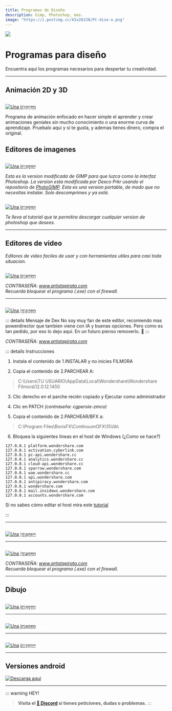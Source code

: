 ```yaml
---
title: Programas de Diseño
description: Gimp, Photoshop, mas.
image: "https://i.postimg.cc/k5x263JN/PC-dise-o.png"
---
```



![](https://i.postimg.cc/BbV5rd86/PC-dise-o.png)
# Programas para diseño
Encuentra aqui los programas necesarios para despertar tu creatividad.

---

## Animación 2D y 3D

<a href="https://buzzheavier.com/f/GUv0LrIf0AA" target="_blank">
 <div style="position: relative; padding-top: 1em">
   <p style="position: absolute; top: 4px; left: 20px; font-size: 14px; color: white; text-indent: 20px">⭐ Moho 14.1</p>
   <img src="https://i.postimg.cc/HnDSpf2M/Mini-Descarga.png" alt="Una imagen" />
 </div>
</a>

<a href="/Tutoriales/navega-seguro">
  <Badge type="tip" text="Click aquí antes de descargar" />
</a>    

Programa de animación enfocado en hacer simple el aprender y crear animaciones geniales sin mucho conocimiento o una enorme curva de aprendizaje.
Pruebalo aqui y si te gusta, y ademas tienes dinero, compra el original.

## Editores de imagenes

<a href="https://pixeldrain.com/u/NUfBb7Qk" target="_blank">
 <div style="position: relative; padding-top: 1em">
   <p style="position: absolute; top: 4px; left: 20px; font-size: 14px; color: white; text-indent: 20px">⭐ PhotoGIMP</p>
   <img src="https://i.postimg.cc/HnDSpf2M/Mini-Descarga.png" alt="Una imagen" />
 </div>
</a>

<a href="/Tutoriales/navega-seguro">
  <Badge type="tip" text="Click aquí antes de descargar" />
</a>    

*Esta es la version modificada de GIMP para que luzca como la interfaz Photoshop. La version esta modificada por Dexco Prkr usando el repositorio de [PhotoGIMP](https://github.com/Diolinux/PhotoGIMP). Esta es una version portable, de modo que no necesitas instalar. Solo descomprimes y ya está.*     

<a href="/Tutoriales/adobeprograms">
 <div style="position: relative; padding-top: 1em">
   <p style="position: absolute; top: 4px; left: 20px; font-size: 14px; color: white; text-indent: 20px">⭐ Photoshop</p>
   <img src="https://i.postimg.cc/HnDSpf2M/Mini-Descarga.png" alt="Una imagen" />
 </div>
</a>

<a href="/Tutoriales/navega-seguro">
  <Badge type="tip" text="Click aquí antes de descargar" />
</a>
    
*Te lleva al tutorial que te permitira descargar cualquier version de photoshop que desees.*

---


## Editores de video

*Editores de video faciles de usar y con herramientas utiles para casi toda situacion.*       


<a href="https://www.mediafire.com/file/xn1jrnnd5y8f78s/WIN_CLPDU_V2024-22.1.2529.0_AP_ZNT.rar/file" target="_blank">
 <div style="position: relative; padding-top: 1em">
   <p style="position: absolute; top: 4px; left: 20px; font-size: 14px; color: white; text-indent: 20px">⭐ PowerDirector</p>
   <img src="https://i.postimg.cc/HnDSpf2M/Mini-Descarga.png" alt="Una imagen" />
 </div>
</a>

<a href="/Tutoriales/navega-seguro">
  <Badge type="tip" text="Click aquí antes de descargar" />
</a>

*CONTRASEÑA: www.artistapirata.com*    
*Recuerda bloquear el programa (.exe) con el firewall.*

---

<a href="https://www.mediafire.com/file/ccpeabuzzu5otrd/WIN_FMX_V12.5.6.3504_AP_ZNT.rar/file" target="_blank">
 <div style="position: relative; padding-top: 1em">
   <p style="position: absolute; top: 4px; left: 20px; font-size: 14px; color: white; text-indent: 20px">🕸️ Filmora X</p>
   <img src="https://i.postimg.cc/HnDSpf2M/Mini-Descarga.png" alt="Una imagen" />
 </div>
</a>

<a href="/Tutoriales/navega-seguro">
  <Badge type="tip" text="Click aquí antes de descargar" />
</a>   

::: details Mensaje de Dex
No soy muy fan de este editor, recomiendo mas powerdirector que tambien viene con IA y buenas opciones.
Pero como es tan pedido, por eso lo dejo aqui.
En un futuro pienso removerlo.
🤍
:::

*CONTRASEÑA: www.artistapirata.com*    

::: details Instrucciones 

1. Instala el contenido de 1.INSTALAR y no inicies FILMORA

2. Copia el contenido de 2.PARCHEAR A:

> C:\Users\TU USUARIO\AppData\Local\Wondershare\Wondershare Filmora\12.0.12.1450

3. Clic derecho en el parche recién copiado y Ejecutar como administrador

4. Clic en PATCH *(contraseña: cgpersia-zmco)*

5. Copia el contenido de 2.PARCHEAR/BFX a:

> C:\Program Files\BorisFX\ContinuumOFX\15\lib\

6. Bloquea la siguientes líneas en el host de Windows (¿Como se hace?)

```
127.0.0.1 platform.wondershare.com
127.0.0.1 activation.cyberlink.com
127.0.0.1 pc-api.wondershare.cc
127.0.0.1 analytics.wondershare.cc
127.0.0.1 cloud-api.wondershare.cc
127.0.0.1 sparrow.wondershare.com
127.0.0.1 wae.wondershare.cc
127.0.0.1 api.wondershare.com
127.0.0.1 antipiracy.wondershare.com
127.0.0.1 wondershare.com
127.0.0.1 mail.insidews.wondershare.com
127.0.0.1 accounts.wondershare.com

```
 
Si no sabes cómo editar el host mira este [tutorial](https://youtu.be/hmd2paCNI0U?si=B9VlEOHjTmkkTKxD) 

::: 

---

<a href="https://www.blackmagicdesign.com/products/davinciresolve" target="_blank">
 <div style="position: relative; padding-top: 1em">
   <p style="position: absolute; top: 4px; left: 20px; font-size: 14px; color: white; text-indent: 20px">🕸 Davinci Resolve</p>
   <img src="https://i.postimg.cc/HnDSpf2M/Mini-Descarga.png" alt="Una imagen" />
 </div>
</a>

<a href="/Tutoriales/navega-seguro">
  <Badge type="tip" text="Click aquí antes de descargar" />
</a>

---

<a href="https://www.mediafire.com/file_premium/w66pwqm6pt77bmi/WIN_CTS_V2023.4.1.50334_AP_ZNT.rar/file" target="_blank">
 <div style="position: relative; padding-top: 1em">
   <p style="position: absolute; top: 4px; left: 20px; font-size: 14px; color: white; text-indent: 20px">🕸 Camtasia Studio 2023</p>
   <img src="https://i.postimg.cc/HnDSpf2M/Mini-Descarga.png" alt="Una imagen" />
 </div>
</a>

<a href="/Tutoriales/navega-seguro">
  <Badge type="tip" text="Click aquí antes de descargar" />
</a>

*CONTRASEÑA: www.artistapirata.com*    
*Recuerda bloquear el programa (.exe) con el firewall.*

---

## Dibujo

<a href="https://buzzheavier.com/f/GLdN4zkMoAA=" target="_blank">
 <div style="position: relative; padding-top: 1em">
   <p style="position: absolute; top: 4px; left: 20px; font-size: 14px; color: white; text-indent: 20px">⭐ SketchBook Portable</p>
   <img src="https://i.postimg.cc/HnDSpf2M/Mini-Descarga.png" alt="Una imagen" />
 </div>
</a>

<a href="/Tutoriales/navega-seguro">
  <Badge type="tip" text="Click aquí antes de descargar" />
</a>

---

<a href="https://buzzheavier.com/f/GLdN40ZMoAA=" target="_blank">
 <div style="position: relative; padding-top: 1em">
   <p style="position: absolute; top: 4px; left: 20px; font-size: 14px; color: white; text-indent: 20px">⭐ Corel Painter Pro</p>
   <img src="https://i.postimg.cc/HnDSpf2M/Mini-Descarga.png" alt="Una imagen" />
 </div>
</a>

<a href="/Tutoriales/navega-seguro">
  <Badge type="tip" text="Click aquí antes de descargar" />
</a>

---

<a href="https://buzzheavier.com/f/GNqsGMgs4AA=" target="_blank">
 <div style="position: relative; padding-top: 1em">
   <p style="position: absolute; top: 4px; left: 20px; font-size: 14px; color: white; text-indent: 20px">🤍 Studio Paint Ex</p>
   <img src="https://i.postimg.cc/HnDSpf2M/Mini-Descarga.png" alt="Una imagen" />
 </div>
</a>

<a href="/Tutoriales/navega-seguro">
  <Badge type="tip" text="Click aquí antes de descargar" />
</a>

---

## Versiones android

[![Descarga aquí](https://i.postimg.cc/RFgZxqDY/Descarga-boton.png)](/Moviles/m-diseño.md)     


---

::: warning HEY!
> **Visita el [🚀 Discord](https://discord.gg/cua9Qvfvz5) si tienes peticiones, dudas o problemas.**
:::

